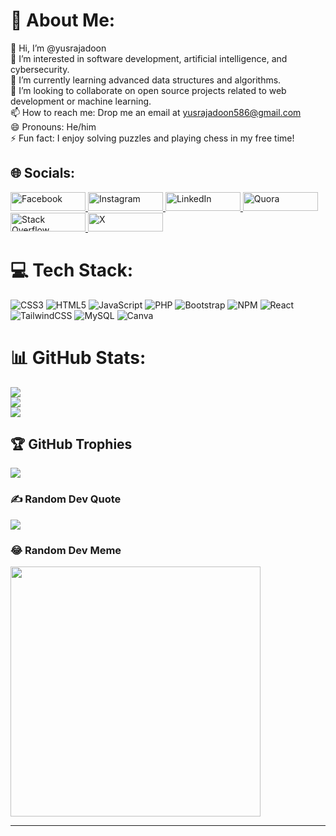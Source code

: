 # 💫 About Me:
👋 Hi, I’m @yusrajadoon<br>👀 I’m interested in software development, artificial intelligence, and cybersecurity.<br>🌱 I’m currently learning advanced data structures and algorithms.<br>💞️ I’m looking to collaborate on open source projects related to web development or machine learning.<br>📫 How to reach me: Drop me an email at yusrajadoon586@gmail.com<br>😄 Pronouns: He/him<br>⚡ Fun fact: I enjoy solving puzzles and playing chess in my free time!


## 🌐 Socials:
<a href="https://facebook.com/YusraJadoon" target="_blank">
  <img src="https://img.shields.io/badge/Facebook-%231877F2.svg?logo=Facebook&logoColor=white" alt="Facebook" style="width: 120px; height: 30px; border: none;">
</a>

<a href="https://instagram.com/yusra_jadoon" target="_blank">
  <img src="https://img.shields.io/badge/Instagram-%23E4405F.svg?logo=Instagram&logoColor=white" alt="Instagram" style="width: 120px; height: 30px; border: none;">
</a>

<a href="https://linkedin.com/in/YusraJadoon" target="_blank">
  <img src="https://img.shields.io/badge/LinkedIn-%230077B5.svg?logo=linkedin&logoColor=white" alt="LinkedIn" style="width: 120px; height: 30px; border: none;">
</a>

<a href="https://quora.com/profile/YusraJadoon" target="_blank">
  <img src="https://img.shields.io/badge/Quora-%23B92B27.svg?logo=Quora&logoColor=white" alt="Quora" style="width: 120px; height: 30px; border: none;">
</a>

<a href="https://stackoverflow.com/users/18299803" target="_blank">
  <img src="https://img.shields.io/badge/-Stackoverflow-FE7A16?logo=stack-overflow&logoColor=white" alt="Stack Overflow" style="width: 120px; height: 30px; border: none;">
</a>

<a href="https://x.com/YusraJadoon" target="_blank">
  <img src="https://img.shields.io/badge/X-black.svg?logo=X&logoColor=white" alt="X" style="width: 120px; height: 30px; border: none;">
</a>


# 💻 Tech Stack:
![CSS3](https://img.shields.io/badge/css3-%231572B6.svg?style=for-the-badge&logo=css3&logoColor=white) ![HTML5](https://img.shields.io/badge/html5-%23E34F26.svg?style=for-the-badge&logo=html5&logoColor=white) ![JavaScript](https://img.shields.io/badge/javascript-%23323330.svg?style=for-the-badge&logo=javascript&logoColor=%23F7DF1E) ![PHP](https://img.shields.io/badge/php-%23777BB4.svg?style=for-the-badge&logo=php&logoColor=white) ![Bootstrap](https://img.shields.io/badge/bootstrap-%238511FA.svg?style=for-the-badge&logo=bootstrap&logoColor=white) ![NPM](https://img.shields.io/badge/NPM-%23CB3837.svg?style=for-the-badge&logo=npm&logoColor=white) ![React](https://img.shields.io/badge/react-%2320232a.svg?style=for-the-badge&logo=react&logoColor=%2361DAFB) ![TailwindCSS](https://img.shields.io/badge/tailwindcss-%2338B2AC.svg?style=for-the-badge&logo=tailwind-css&logoColor=white) ![MySQL](https://img.shields.io/badge/mysql-%2300000f.svg?style=for-the-badge&logo=mysql&logoColor=white) ![Canva](https://img.shields.io/badge/Canva-%2300C4CC.svg?style=for-the-badge&logo=Canva&logoColor=white)
# 📊 GitHub Stats:
![](https://github-readme-stats.vercel.app/api?username=yusrajadoon&theme=dark&hide_border=false&include_all_commits=true&count_private=true)<br/>
![](https://github-readme-streak-stats.herokuapp.com/?user=yusrajadoon&theme=dark&hide_border=false)<br/>
![](https://github-readme-stats.vercel.app/api/top-langs/?username=yusrajadoon&theme=dark&hide_border=false&include_all_commits=true&count_private=true&layout=compact)

## 🏆 GitHub Trophies
![](https://github-profile-trophy.vercel.app/?username=yusrajadoon&theme=radical&no-frame=false&no-bg=false&margin-w=4)

### ✍️ Random Dev Quote
![](https://quotes-github-readme.vercel.app/api?type=horizontal&theme=radical)



### 😂 Random Dev Meme
<img src='https://randommeme-five.vercel.app/' style="height: 400px;"/>

---

